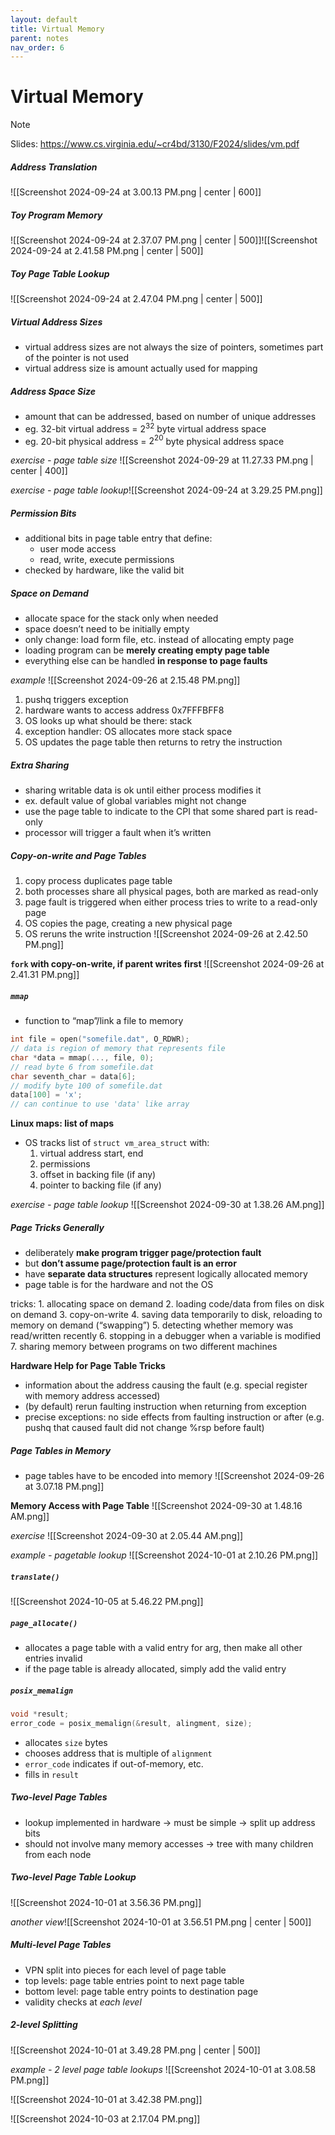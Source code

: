 ```yaml
---
layout: default
title: Virtual Memory
parent: notes
nav_order: 6
---
```

# Virtual Memory
> [!note]
> Slides: https://www.cs.virginia.edu/~cr4bd/3130/F2024/slides/vm.pdf
##### Address Translation
![[Screenshot 2024-09-24 at 3.00.13 PM.png | center | 600]]
##### Toy Program Memory
![[Screenshot 2024-09-24 at 2.37.07 PM.png | center | 500]]![[Screenshot 2024-09-24 at 2.41.58 PM.png | center | 500]]
##### Toy Page Table Lookup
![[Screenshot 2024-09-24 at 2.47.04 PM.png | center | 500]]
##### Virtual Address Sizes
- virtual address sizes are not always the size of pointers, sometimes part of the pointer is not used
- virtual address size is amount actually used for mapping
##### Address Space Size
- amount that can be addressed, based on number of unique addresses
- eg. 32-bit virtual address = $2^{32}$ byte virtual address space
- eg. 20-bit physical address = $2^{20}$ byte physical address space

*exercise - page table size*
![[Screenshot 2024-09-29 at 11.27.33 PM.png | center | 400]]

*exercise - page table lookup*![[Screenshot 2024-09-24 at 3.29.25 PM.png]]
##### Permission Bits
- additional bits in page table entry that define:
	- user mode access
	- read, write, execute permissions
- checked by hardware, like the valid bit
##### Space on Demand
- allocate space for the stack only when needed
- space doesn’t need to be initially empty
- only change: load form file, etc. instead of allocating empty page
- loading program can be **merely creating empty page table**
- everything else can be handled **in response to page faults**

*example*
![[Screenshot 2024-09-26 at 2.15.48 PM.png]]
1. pushq triggers exception
2. hardware wants to access address 0x7FFFBFF8
3. OS looks up what should be there: stack
4. exception handler: OS allocates more stack space
5. OS updates the page table then returns to retry the instruction
##### Extra Sharing
- sharing writable data is ok until either process modifies it
- ex. default value of global variables might not change
- use the page table to indicate to the CPI that some shared part is read-only
- processor will trigger a fault when it’s written
##### Copy-on-write and Page Tables
1. copy process duplicates page table
2. both processes share all physical pages, both are marked as read-only
3. page fault is triggered when either process tries to write to a read-only page
4. OS copies the page, creating a new physical page
5. OS reruns the write instruction
![[Screenshot 2024-09-26 at 2.42.50 PM.png]]

**`fork` with copy-on-write, if parent writes first**
![[Screenshot 2024-09-26 at 2.41.31 PM.png]]
##### `mmap`
- function to “map”/link a file to memory
```C
int file = open("somefile.dat", O_RDWR);
// data is region of memory that represents file
char *data = mmap(..., file, 0);
// read byte 6 from somefile.dat
char seventh_char = data[6];
// modify byte 100 of somefile.dat
data[100] = 'x';
// can continue to use 'data' like array
```

**Linux maps: list of maps**
- OS tracks list of `struct vm_area_struct` with:
	1. virtual address start, end
	2. permissions
	3. offset in backing file (if any)
	4. pointer to backing file (if any)

*exercise - page table lookup*
![[Screenshot 2024-09-30 at 1.38.26 AM.png]]
##### Page Tricks Generally
- deliberately **make program trigger page/protection fault**
- but **don’t assume page/protection fault is an error**
- have **separate data structures** represent logically allocated memory
- page table is for the hardware and not the OS

tricks:
	1. allocating space on demand
	2. loading code/data from files on disk on demand
	3. copy-on-write
	4. saving data temporarily to disk, reloading to memory on demand (“swapping”)
	5. detecting whether memory was read/written recently
	6. stopping in a debugger when a variable is modified
	7. sharing memory between programs on two different machines

**Hardware Help for Page Table Tricks**
- information about the address causing the fault (e.g. special register with memory address accessed)
- (by default) rerun faulting instruction when returning from exception
- precise exceptions: no side effects from faulting instruction or after (e.g. pushq that caused fault did not change %rsp before fault)
##### Page Tables in Memory
- page tables have to be encoded into memory
![[Screenshot 2024-09-26 at 3.07.18 PM.png]]

**Memory Access with Page Table**
![[Screenshot 2024-09-30 at 1.48.16 AM.png]]

*exercise*
![[Screenshot 2024-09-30 at 2.05.44 AM.png]]

*example - pagetable lookup*
![[Screenshot 2024-10-01 at 2.10.26 PM.png]]
##### `translate()`
![[Screenshot 2024-10-05 at 5.46.22 PM.png]]
##### `page_allocate()`
- allocates a page table with a valid entry for arg, then make all other entries invalid
- if the page table is already allocated, simply add the valid entry
##### `posix_memalign`
```C
void *result;
error_code = posix_memalign(&result, alingment, size);
```
- allocates `size` bytes
- chooses address that is multiple of `alignment`
- `error_code` indicates if out-of-memory, etc.
- fills in `result`
##### Two-level Page Tables
- lookup implemented in hardware → must be simple → split up address bits
- should not involve many memory accesses → tree with many children from each node
##### Two-level Page Table Lookup
![[Screenshot 2024-10-01 at 3.56.36 PM.png]]

*another view*![[Screenshot 2024-10-01 at 3.56.51 PM.png | center | 500]]
##### Multi-level Page Tables
- VPN split into pieces for each level of page table
- top levels: page table entries point to next page table
- bottom level: page table entry points to destination page
- validity checks at *each level*
##### 2-level Splitting
![[Screenshot 2024-10-01 at 3.49.28 PM.png | center | 500]]

*example - 2 level page table lookups*
![[Screenshot 2024-10-01 at 3.08.58 PM.png]]

![[Screenshot 2024-10-01 at 3.42.38 PM.png]]

![[Screenshot 2024-10-03 at 2.17.04 PM.png]]



